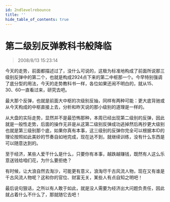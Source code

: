 ```yaml
---
id: 2ndlevelrebounce 
title: ''
hide_table_of_contents: true
---
```


# 第二级别反弹教科书般降临

> 2008/8/13 15:23:14

<div style={{color: '#006600', fontWeight: 'bold', fontSize: '18px'}}>

今天的走势，前面都描述过了，没什么可说的，这极为标准地构成了前面所说那三级别反弹中的第二个，也就是构成2924点下来的第二中枢那一个。今早特别强调了底分型的用法，今天的走势教科书一样，各位如果还闹不明白的，就从15、30、60一直看过来，研究去吧。

 

最大那个反弹，也就是前面大中枢的次级别反抽，同样有两种可能：更大底背驰或从今天构成的中枢直接上去，分析和昨天说的那小级别的道理是一样的。

 

从大盘的实际走势，显然并不是最恐怖那种，本周已经出现第二级别的反弹，因此就是一般性走势，后面的操作无非是从这第二级别反弹成功逃掉然后再抄更大级别也就是第三级别那个底，如果你真有本事，这三级别的反弹你完全可以根据本ID的理论按照如此美妙的节奏自如地完成，现在达不到，就继续训练，没有什么东西是可以随意达到的。

 

至于经济，某些人爱干什么是什么，只要你有本事，越跌越赚钱，既然有人这么乐意送钱给咱们花，为什么要拒绝？

 

有时候，让大浪自然去淘沙，可能更有意义，浪淘尽千古风流人物，现在又有谁是千古风流人物呢？这和你的官位、财富无关，某些人有点自知之明吧！

 

最后说句狠话，之所以有人敢于如此，就是没人需要为经济出大问题负责任，因此就占着什么不什么了，那就随它去吧！

</div>